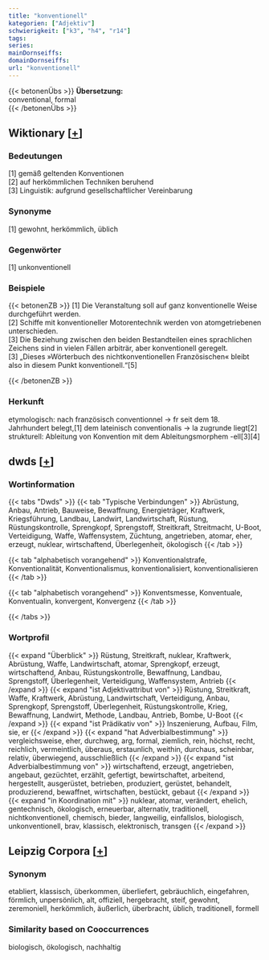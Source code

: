 ```yaml
---
title: "konventionell"
kategorien: ["Adjektiv"]
schwierigkeit: ["k3", "h4", "r14"]
tags:
series:
mainDornseiffs:
domainDornseiffs:
url: "konventionell"
---
```


{{< betonenÜbs >}}
**Übersetzung:**  
conventional, formal  
{{< /betonenÜbs >}}

## Wiktionary [[+](https://de.wiktionary.org/wiki/konventionell)]

### Bedeutungen
[1] gemäß geltenden Konventionen  
[2] auf herkömmlichen Techniken beruhend  
[3] Linguistik: aufgrund gesellschaftlicher Vereinbarung  

### Synonyme
[1] gewohnt, herkömmlich, üblich  

### Gegenwörter
[1] unkonventionell  

### Beispiele
{{< betonenZB >}}
[1] Die Veranstaltung soll auf ganz konventionelle Weise durchgeführt werden.  
[2] Schiffe mit konventioneller Motorentechnik werden von atomgetriebenen unterschieden.  
[3] Die Beziehung zwischen den beiden Bestandteilen eines sprachlichen Zeichens sind in vielen Fällen arbiträr, aber konventionell geregelt.  
[3] „Dieses »Wörterbuch des nichtkonventionellen Französischen« bleibt also in diesem Punkt konventionell.“[5]  

{{< /betonenZB >}}
### Herkunft
etymologisch: nach französisch conventionnel → fr seit dem 18. Jahrhundert belegt,[1] dem lateinisch conventionalis → la zugrunde liegt[2]  
strukturell: Ableitung von Konvention mit dem Ableitungsmorphem -ell[3][4]  



## dwds [[+](https://www.dwds.de/wb/konventionell)]

### Wortinformation
{{< tabs "Dwds" >}}
{{< tab "Typische Verbindungen" >}}
Abrüstung, Anbau, Antrieb, Bauweise, Bewaffnung, Energieträger, Kraftwerk, Kriegsführung, Landbau, Landwirt, Landwirtschaft, Rüstung, Rüstungskontrolle, Sprengkopf, Sprengstoff, Streitkraft, Streitmacht, U-Boot, Verteidigung, Waffe, Waffensystem, Züchtung, angetrieben, atomar, eher, erzeugt, nuklear, wirtschaftend, Überlegenheit, ökologisch
{{< /tab >}}

{{< tab "alphabetisch vorangehend" >}}
Konventionalstrafe, Konventionalität, Konventionalismus, konventionalisiert, konventionalisieren
{{< /tab >}}

{{< tab "alphabetisch vorangehend" >}}
Konventsmesse, Konventuale, Konventualin, konvergent, Konvergenz
{{< /tab >}}

{{< /tabs >}}

### Wortprofil
{{< expand "Überblick" >}} Rüstung, Streitkraft, nuklear, Kraftwerk, Abrüstung, Waffe, Landwirtschaft, atomar, Sprengkopf, erzeugt, wirtschaftend, Anbau, Rüstungskontrolle, Bewaffnung, Landbau, Sprengstoff, Überlegenheit, Verteidigung, Waffensystem, Antrieb {{< /expand >}}
{{< expand "ist Adjektivattribut von" >}} Rüstung, Streitkraft, Waffe, Kraftwerk, Abrüstung, Landwirtschaft, Verteidigung, Anbau, Sprengkopf, Sprengstoff, Überlegenheit, Rüstungskontrolle, Krieg, Bewaffnung, Landwirt, Methode, Landbau, Antrieb, Bombe, U-Boot {{< /expand >}}
{{< expand "ist Prädikativ von" >}} Inszenierung, Aufbau, Film, sie, er {{< /expand >}}
{{< expand "hat Adverbialbestimmung" >}} vergleichsweise, eher, durchweg, arg, formal, ziemlich, rein, höchst, recht, reichlich, vermeintlich, überaus, erstaunlich, weithin, durchaus, scheinbar, relativ, überwiegend, ausschließlich {{< /expand >}}
{{< expand "ist Adverbialbestimmung von" >}} wirtschaftend, erzeugt, angetrieben, angebaut, gezüchtet, erzählt, gefertigt, bewirtschaftet, arbeitend, hergestellt, ausgerüstet, betrieben, produziert, gerüstet, behandelt, produzierend, bewaffnet, wirtschaften, bestückt, gebaut {{< /expand >}}
{{< expand "in Koordination mit" >}} nuklear, atomar, verändert, ehelich, gentechnisch, ökologisch, erneuerbar, alternativ, traditionell, nichtkonventionell, chemisch, bieder, langweilig, einfallslos, biologisch, unkonventionell, brav, klassisch, elektronisch, transgen {{< /expand >}}

## Leipzig Corpora [[+](https://corpora.uni-leipzig.de/en/res?word=konventionell&corpusId=deu_newscrawl-public_2018)]


### Synonym
etabliert, klassisch, überkommen, überliefert, gebräuchlich, eingefahren, förmlich, unpersönlich, alt, offiziell, hergebracht, steif, gewohnt, zeremoniell, herkömmlich, äußerlich, überbracht, üblich, traditionell, formell


### Similarity based on Cooccurrences
biologisch, ökologisch, nachhaltig

